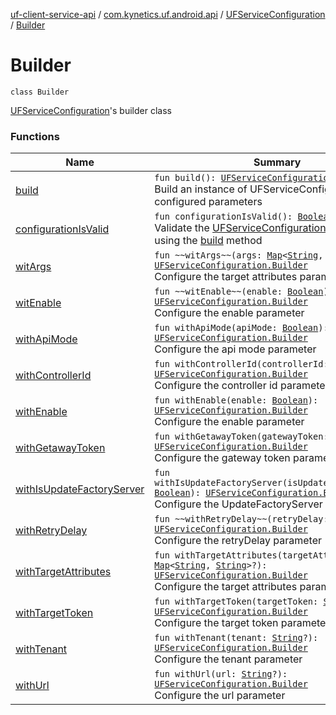 [uf-client-service-api](../../../index.md) / [com.kynetics.uf.android.api](../../index.md) / [UFServiceConfiguration](../index.md) / [Builder](./index.md)

# Builder

`class Builder`

[UFServiceConfiguration](../index.md)'s builder class

### Functions

| Name | Summary |
|---|---|
| [build](build.md) | `fun build(): `[`UFServiceConfiguration`](../index.md)<br>Build an instance of UFServiceConfigure with the configured parameters |
| [configurationIsValid](configuration-is-valid.md) | `fun configurationIsValid(): `[`Boolean`](https://kotlinlang.org/api/latest/jvm/stdlib/kotlin/-boolean/index.html)<br>Validate the [UFServiceConfiguration](../index.md) that is built using the [build](build.md) method |
| [witArgs](wit-args.md) | `fun ~~witArgs~~(args: `[`Map`](https://kotlinlang.org/api/latest/jvm/stdlib/kotlin.collections/-map/index.html)`<`[`String`](https://kotlinlang.org/api/latest/jvm/stdlib/kotlin/-string/index.html)`, `[`String`](https://kotlinlang.org/api/latest/jvm/stdlib/kotlin/-string/index.html)`>): `[`UFServiceConfiguration.Builder`](./index.md)<br>Configure the target attributes parameter |
| [witEnable](wit-enable.md) | `fun ~~witEnable~~(enable: `[`Boolean`](https://kotlinlang.org/api/latest/jvm/stdlib/kotlin/-boolean/index.html)`): `[`UFServiceConfiguration.Builder`](./index.md)<br>Configure the enable parameter |
| [withApiMode](with-api-mode.md) | `fun withApiMode(apiMode: `[`Boolean`](https://kotlinlang.org/api/latest/jvm/stdlib/kotlin/-boolean/index.html)`): `[`UFServiceConfiguration.Builder`](./index.md)<br>Configure the api mode parameter |
| [withControllerId](with-controller-id.md) | `fun withControllerId(controllerId: `[`String`](https://kotlinlang.org/api/latest/jvm/stdlib/kotlin/-string/index.html)`?): `[`UFServiceConfiguration.Builder`](./index.md)<br>Configure the controller id  parameter |
| [withEnable](with-enable.md) | `fun withEnable(enable: `[`Boolean`](https://kotlinlang.org/api/latest/jvm/stdlib/kotlin/-boolean/index.html)`): `[`UFServiceConfiguration.Builder`](./index.md)<br>Configure the enable parameter |
| [withGetawayToken](with-getaway-token.md) | `fun withGetawayToken(gatewayToken: `[`String`](https://kotlinlang.org/api/latest/jvm/stdlib/kotlin/-string/index.html)`?): `[`UFServiceConfiguration.Builder`](./index.md)<br>Configure the gateway token  parameter |
| [withIsUpdateFactoryServer](with-is-update-factory-server.md) | `fun withIsUpdateFactoryServer(isUpdateFactoryServer: `[`Boolean`](https://kotlinlang.org/api/latest/jvm/stdlib/kotlin/-boolean/index.html)`): `[`UFServiceConfiguration.Builder`](./index.md)<br>Configure the UpdateFactoryServer parameter |
| [withRetryDelay](with-retry-delay.md) | `fun ~~withRetryDelay~~(retryDelay: `[`Long`](https://kotlinlang.org/api/latest/jvm/stdlib/kotlin/-long/index.html)`): `[`UFServiceConfiguration.Builder`](./index.md)<br>Configure the retryDelay parameter |
| [withTargetAttributes](with-target-attributes.md) | `fun withTargetAttributes(targetAttribute: `[`Map`](https://kotlinlang.org/api/latest/jvm/stdlib/kotlin.collections/-map/index.html)`<`[`String`](https://kotlinlang.org/api/latest/jvm/stdlib/kotlin/-string/index.html)`, `[`String`](https://kotlinlang.org/api/latest/jvm/stdlib/kotlin/-string/index.html)`>?): `[`UFServiceConfiguration.Builder`](./index.md)<br>Configure the target attributes parameter |
| [withTargetToken](with-target-token.md) | `fun withTargetToken(targetToken: `[`String`](https://kotlinlang.org/api/latest/jvm/stdlib/kotlin/-string/index.html)`?): `[`UFServiceConfiguration.Builder`](./index.md)<br>Configure the target token parameter |
| [withTenant](with-tenant.md) | `fun withTenant(tenant: `[`String`](https://kotlinlang.org/api/latest/jvm/stdlib/kotlin/-string/index.html)`?): `[`UFServiceConfiguration.Builder`](./index.md)<br>Configure the tenant parameter |
| [withUrl](with-url.md) | `fun withUrl(url: `[`String`](https://kotlinlang.org/api/latest/jvm/stdlib/kotlin/-string/index.html)`?): `[`UFServiceConfiguration.Builder`](./index.md)<br>Configure the url parameter |
